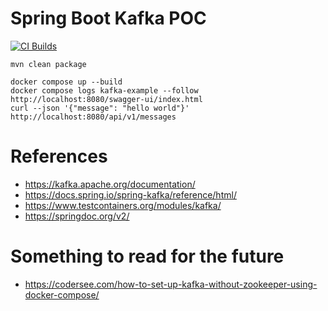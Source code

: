 # Spring Boot Kafka POC

[![CI Builds](https://github.com/jabrena/spring-boot-kafka-poc/actions/workflows/build.yaml/badge.svg)](https://github.com/jabrena/spring-boot-kafka-poc/actions/workflows/build.yaml)

```
mvn clean package

docker compose up --build
docker compose logs kafka-example --follow
http://localhost:8080/swagger-ui/index.html
curl --json '{"message": "hello world"}' http://localhost:8080/api/v1/messages
```

# References

- https://kafka.apache.org/documentation/
- https://docs.spring.io/spring-kafka/reference/html/
- https://www.testcontainers.org/modules/kafka/
- https://springdoc.org/v2/

# Something to read for the future

- https://codersee.com/how-to-set-up-kafka-without-zookeeper-using-docker-compose/